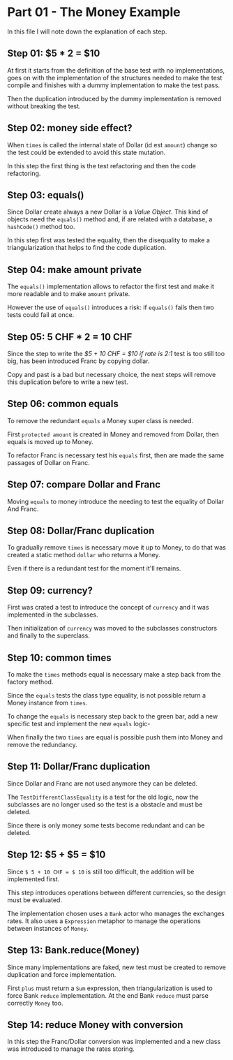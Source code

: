 # Part 01 - The Money Example

In this file I will note down the explanation of each step.

## Step 01: $5 * 2 = $10

At first it starts from the definition of the base test with no implementations, goes on with the implementation of the structures needed to make the test compile and finishes with a dummy implementation to make the test pass.

Then the duplication introduced by the dummy implementation is removed without breaking the test.

## Step 02: money side effect?

When `times` is called the internal state of Dollar (id est `amount`) change so the test could be extended to avoid this state mutation.

In this step the first thing is the test refactoring and then the code refactoring.

## Step 03: equals()

Since Dollar create always a new Dollar is a *Value Object*. This kind of objects need the `equals()` method and, if are related with a database, a `hashCode()` method too.

In this step first was tested the equality, then the disequality to make a triangularization that helps to find the code duplication.

## Step 04: make amount private

The `equals()` implementation allows to refactor the first test and make it more readable and to make `amount` private.

However the use of `equals()` introduces a risk: if `equals()` fails then two tests could fail at once.

## Step 05: 5 CHF * 2 = 10 CHF

Since the step to write the *$5 + 10 CHF = $10 if rate is 2:1* test is  too still too big, has been introduced Franc by copying dollar.

Copy and past is a bad but necessary choice, the next steps will remove this duplication before to write a new test.

## Step 06: common equals

To remove the redundant `equals` a Money super class is needed.

First `protected amount` is created in Money and removed from Dollar, then equals is moved up to Money.

To refactor Franc is necessary test his `equals` first, then are made the same passages of Dollar on Franc.

## Step 07: compare Dollar and Franc

Moving `equals` to money introduce the needing to test the equality of Dollar And Franc.

## Step 08: Dollar/Franc duplication

To gradually remove `times` is necessary move it up to Money, to do that was created a static method `dollar` who returns a Money.

Even if there is a redundant test for the moment it'll remains. 

## Step 09: currency?

First was crated a test to introduce the concept of `currency` and it was implemented in the subclasses.

Then initialization of `currency` was moved to the subclasses constructors and finally to the superclass.

## Step 10: common times

To make the `times` methods equal is necessary make a step back from the factory method.

Since the `equals` tests the class type equality, is not possible return a Money instance from `times`.

To change the `equals` is necessary step back to the green bar, add a new specific test and implement the new `equals` logic-

When finally the two `times` are equal is possible push them into Money and remove the redundancy.

## Step 11: Dollar/Franc duplication

Since Dollar and Franc are not used anymore they can be deleted.

The `TestDifferentClassEquality` is a test for the old logic, now the subclasses are no longer used so the test is a obstacle and must be deleted.

Since there is only money some tests become redundant and can be deleted.

## Step 12: $5 + $5 = $10

Since `$ 5 + 10 CHF = $ 10` is still too difficult, the addition will be implemented first.

This step introduces operations between different currencies, so the design must be evaluated.

The implementation chosen uses a `Bank` actor who manages the exchanges rates. It also uses a `Expression` metaphor to manage the operations between instances of `Money`.

## Step 13: Bank.reduce(Money)

Since many implementations are faked, new test must be created to remove duplication and force implementation.

First `plus` must return a `Sum` expression, then triangularization is used to force Bank `reduce` implementation. At the end Bank `reduce` must parse correctly  `Money` too.

## Step 14: reduce Money with conversion

In this step the Franc/Dollar conversion was implemented and a new class was introduced to manage the rates storing.



